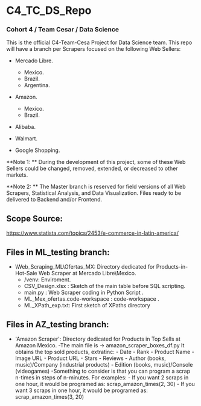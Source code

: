 # C4_TC_DS_Repo
### Cohort 4 / Team Cesar / Data Science

This is the official C4-Team-Cesa Project for Data Science team.
This repo will have a branch per Scrapers focused on the following Web Sellers:

- Mercado Libre.
	- Mexico.
	- Brazil.
	- Argentina.

- Amazon.
	- Mexico.
	- Brazil.

- Alibaba.
- Walmart.
- Google Shopping.

**Note 1: ** During the development of this project, some of these Web Sellers could be changed, removed, extended, or decreased to other markets.

**Note 2: ** The Master branch is reserved for field versions of all Web Scrapers, Statistical Analysis, and Data Visualization. Files ready to be delivered to Backend and/or Frontend.

## Scope Source:

https://www.statista.com/topics/2453/e-commerce-in-latin-america/

## Files in ML_testing branch:
- \Web_Scraping_ML\Ofertas_MX\: Directory dedicated for Products-in-Hot-Sale Web Scraper at Mercado Libre\Mexico.
	- /venv: Enviroment.
	- CSV_Design.xlsx : Sketch of the main table before SQL scripting.
	- main.py : Web Scraper coding in Python Script .
	- ML_Mex_ofertas.code-workspace : code-workspace .
	- ML_XPath_exp.txt: First sketch of XPaths directory 

## Files in AZ_testing branch:
- \'Amazon Scraper'\: Directory dedicated for Products in Top Sells at Amazon Mexico.
	-The main file is -> amazon_scraper_boxes_df.py It obtains the top sold products, extratinc:
		- Date
		- Rank
		- Product Name
		- Image URL
		- Product URL
		- Stars
		- Reviews
		- Author (books, music)/Company (industrial products)
		- Edition (books, music)/Console (videogames)
	-Something to consider is that you can program a scrap n-times in steps of n-minutes. For examples:
		- If you want 2 scraps in one hour, it would be programed as:
		scrap_amazon_times(2, 30)
		- If you want 3 scraps in one hour, it would be programed as:
		scrap_amazon_times(3, 20)

